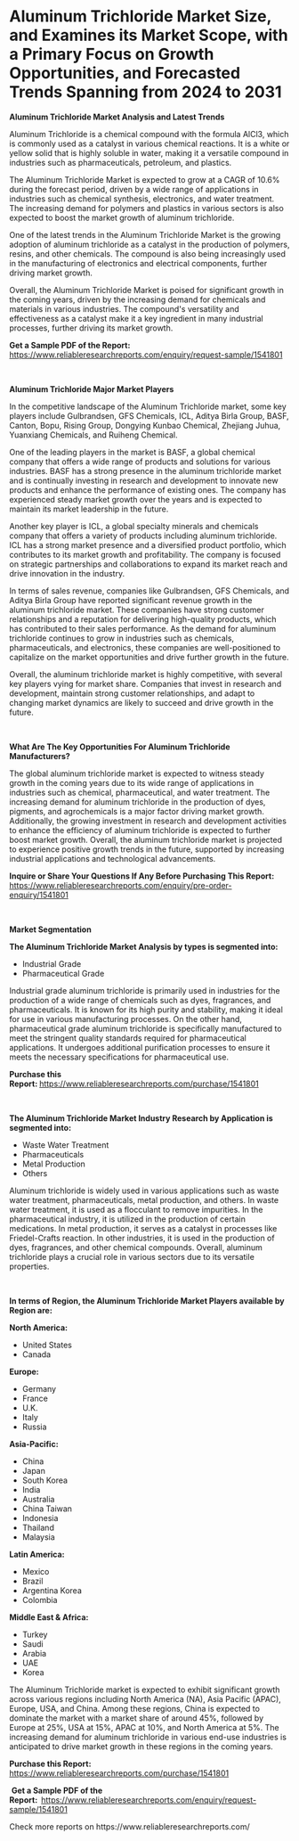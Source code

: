 <p><h1>Aluminum Trichloride Market Size, and Examines its Market Scope, with a Primary Focus on Growth Opportunities, and Forecasted Trends Spanning from 2024 to 2031</h1></p><p><strong>Aluminum Trichloride Market Analysis and Latest Trends</strong></p>
<p><p>Aluminum Trichloride is a chemical compound with the formula AlCl3, which is commonly used as a catalyst in various chemical reactions. It is a white or yellow solid that is highly soluble in water, making it a versatile compound in industries such as pharmaceuticals, petroleum, and plastics.</p><p>The Aluminum Trichloride Market is expected to grow at a CAGR of 10.6% during the forecast period, driven by a wide range of applications in industries such as chemical synthesis, electronics, and water treatment. The increasing demand for polymers and plastics in various sectors is also expected to boost the market growth of aluminum trichloride.</p><p>One of the latest trends in the Aluminum Trichloride Market is the growing adoption of aluminum trichloride as a catalyst in the production of polymers, resins, and other chemicals. The compound is also being increasingly used in the manufacturing of electronics and electrical components, further driving market growth.</p><p>Overall, the Aluminum Trichloride Market is poised for significant growth in the coming years, driven by the increasing demand for chemicals and materials in various industries. The compound's versatility and effectiveness as a catalyst make it a key ingredient in many industrial processes, further driving its market growth.</p></p>
<p><strong>Get a Sample PDF of the Report:&nbsp;</strong> <a href="https://www.reliableresearchreports.com/enquiry/request-sample/1541801">https://www.reliableresearchreports.com/enquiry/request-sample/1541801</a></p>
<p>&nbsp;</p>
<p><strong>Aluminum Trichloride Major Market Players</strong></p>
<p><p>In the competitive landscape of the Aluminum Trichloride market, some key players include Gulbrandsen, GFS Chemicals, ICL, Aditya Birla Group, BASF, Canton, Bopu, Rising Group, Dongying Kunbao Chemical, Zhejiang Juhua, Yuanxiang Chemicals, and Ruiheng Chemical. </p><p>One of the leading players in the market is BASF, a global chemical company that offers a wide range of products and solutions for various industries. BASF has a strong presence in the aluminum trichloride market and is continually investing in research and development to innovate new products and enhance the performance of existing ones. The company has experienced steady market growth over the years and is expected to maintain its market leadership in the future. </p><p>Another key player is ICL, a global specialty minerals and chemicals company that offers a variety of products including aluminum trichloride. ICL has a strong market presence and a diversified product portfolio, which contributes to its market growth and profitability. The company is focused on strategic partnerships and collaborations to expand its market reach and drive innovation in the industry. </p><p>In terms of sales revenue, companies like Gulbrandsen, GFS Chemicals, and Aditya Birla Group have reported significant revenue growth in the aluminum trichloride market. These companies have strong customer relationships and a reputation for delivering high-quality products, which has contributed to their sales performance. As the demand for aluminum trichloride continues to grow in industries such as chemicals, pharmaceuticals, and electronics, these companies are well-positioned to capitalize on the market opportunities and drive further growth in the future. </p><p>Overall, the aluminum trichloride market is highly competitive, with several key players vying for market share. Companies that invest in research and development, maintain strong customer relationships, and adapt to changing market dynamics are likely to succeed and drive growth in the future.</p></p>
<p>&nbsp;</p>
<p><strong>What Are The Key Opportunities For Aluminum Trichloride Manufacturers?</strong></p>
<p><p>The global aluminum trichloride market is expected to witness steady growth in the coming years due to its wide range of applications in industries such as chemical, pharmaceutical, and water treatment. The increasing demand for aluminum trichloride in the production of dyes, pigments, and agrochemicals is a major factor driving market growth. Additionally, the growing investment in research and development activities to enhance the efficiency of aluminum trichloride is expected to further boost market growth. Overall, the aluminum trichloride market is projected to experience positive growth trends in the future, supported by increasing industrial applications and technological advancements.</p></p>
<p><strong>Inquire or Share Your Questions If Any Before Purchasing This Report:</strong> <a href="https://www.reliableresearchreports.com/enquiry/pre-order-enquiry/1541801">https://www.reliableresearchreports.com/enquiry/pre-order-enquiry/1541801</a></p>
<p>&nbsp;</p>
<p><strong>Market Segmentation</strong></p>
<p><strong>The Aluminum Trichloride Market Analysis by types is segmented into:</strong></p>
<p><ul><li>Industrial Grade</li><li>Pharmaceutical Grade</li></ul></p>
<p><p>Industrial grade aluminum trichloride is primarily used in industries for the production of a wide range of chemicals such as dyes, fragrances, and pharmaceuticals. It is known for its high purity and stability, making it ideal for use in various manufacturing processes. On the other hand, pharmaceutical grade aluminum trichloride is specifically manufactured to meet the stringent quality standards required for pharmaceutical applications. It undergoes additional purification processes to ensure it meets the necessary specifications for pharmaceutical use.</p></p>
<p><strong>Purchase this Report:&nbsp;</strong><a href="https://www.reliableresearchreports.com/purchase/1541801">https://www.reliableresearchreports.com/purchase/1541801</a></p>
<p>&nbsp;</p>
<p><strong>The Aluminum Trichloride Market Industry Research by Application is segmented into:</strong></p>
<p><ul><li>Waste Water Treatment</li><li>Pharmaceuticals</li><li>Metal Production</li><li>Others</li></ul></p>
<p><p>Aluminum trichloride is widely used in various applications such as waste water treatment, pharmaceuticals, metal production, and others. In waste water treatment, it is used as a flocculant to remove impurities. In the pharmaceutical industry, it is utilized in the production of certain medications. In metal production, it serves as a catalyst in processes like Friedel-Crafts reaction. In other industries, it is used in the production of dyes, fragrances, and other chemical compounds. Overall, aluminum trichloride plays a crucial role in various sectors due to its versatile properties.</p></p>
<p>&nbsp;</p>
<p><strong>In terms of Region, the Aluminum Trichloride Market Players available by Region are:</strong></p>
<p>
    <p> <strong> North America: </strong>
        <ul>
            <li>United States</li>
            <li>Canada</li>
        </ul>
        </p> 
    <p> <strong> Europe: </strong>
        <ul>
            <li>Germany</li>
            <li>France</li>
            <li>U.K.</li>
            <li>Italy</li>
            <li>Russia</li>
        </ul>
        </p> 
    <p> <strong> Asia-Pacific: </strong>
        <ul>
            <li>China</li>
            <li>Japan</li>
            <li>South Korea</li>
            <li>India</li>
            <li>Australia</li>
            <li>China Taiwan</li>
            <li>Indonesia</li>
            <li>Thailand</li>
            <li>Malaysia</li>
        </ul>
        </p> 
    <p> <strong> Latin America: </strong>
        <ul>
            <li>Mexico</li>
            <li>Brazil</li>
            <li>Argentina Korea</li>
            <li>Colombia</li>
        </ul>
        </p> 
    <p> <strong> Middle East & Africa: </strong>
        <ul>
            <li>Turkey</li>
            <li>Saudi</li>
            <li>Arabia</li>
            <li>UAE</li>
            <li>Korea</li>
        </ul>
    </p>
    </p>
<p><p>The Aluminum Trichloride market is expected to exhibit significant growth across various regions including North America (NA), Asia Pacific (APAC), Europe, USA, and China. Among these regions, China is expected to dominate the market with a market share of around 45%, followed by Europe at 25%, USA at 15%, APAC at 10%, and North America at 5%. The increasing demand for aluminum trichloride in various end-use industries is anticipated to drive market growth in these regions in the coming years.</p></p>
<p><strong>Purchase this Report: </strong><a href="https://www.reliableresearchreports.com/purchase/1541801">https://www.reliableresearchreports.com/purchase/1541801</a></p>
<p>&nbsp;<strong>Get a Sample PDF of the Report:&nbsp;&nbsp;</strong><a href="https://www.reliableresearchreports.com/enquiry/request-sample/1541801">https://www.reliableresearchreports.com/enquiry/request-sample/1541801</a></p>
<p><strong></strong></p>
<p>Check more reports on https://www.reliableresearchreports.com/</p>